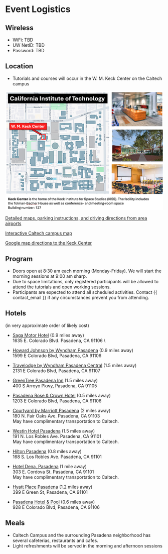 # Event Logistics

## Wireless

* WiFi: TBD 
* UW NetID: TBD
* Password: TBD

## Location

* Tutorials and courses will occur in the W. M. Keck Center on the Caltech campus 

![banner](img/Keck_Map.png)

[Detailed maps, parking instructions, and driving directions from area airports](https://www.kiss.caltech.edu/directions.html)

[Interactive Caltech campus map](https://www.caltech.edu/map/campus/w-m-keck-center)

[Google map directions to the Keck Center](https://www.google.com/maps?daddr=34.13983634392368,-118.12651734799147&saddr=34.20043487922543,-118.16947571072777)

## Program

* Doors open at 8:30 am each morning (Monday-Friday). We will start the morning
  sessions at 9:00 am sharp.
* Due to space limitations, only registered participants will be allowed
  to attend the tutorials and open working sessions.
* Participants are expected to attend all scheduled activities. Contact
  {{ contact_email }} if any circumstances prevent you from attending.

## Hotels 

(in very approximate order of likely cost)

* [Saga Motor Hotel](https://thesagamotorhotel.com/) (0.9 miles away) \
1635 E. Colorado Blvd. Pasadena, CA 91106 \

* [Howard Johnson by Wyndham Pasadena](https://www.wyndhamhotels.com/hojo/pasadena-california/howard-johnson-pasadena/overview) (0.9 miles away) \
1599 E Colorado Blvd, Pasadena, CA 91106 

* [Travelodge by Wyndham Pasadena Central](https://www.wyndhamhotels.com/travelodge/pasadena-california/travelodge-pasadena-central/overview) (1.5 miles away) \
2131 E Colorado Blvd, Pasadena, CA 91107

* [GreenTree Pasadena Inn](https://www.greentreeinn.com/hotels/ca/pasadena) (1.5 miles away) \
400 S Arroyo Pkwy, Pasadena, CA 91105

* [Pasadena Rose & Crown Hotel](https://www.pasadenaroseandcrown.com/) (0.5 miles away) \
1203 E Colorado Blvd, Pasadena, CA 91106

* [Courtyard by Marriott Pasadena](https://www.marriott.com/en-us/hotels/laxot-courtyard-los-angeles-pasadena-old-town/overview/) (2 miles away) \
180 N. Fair Oaks Ave. Pasadena, CA 91103 \
May have complimentary transportation to Caltech.

* [Westin Hotel Pasadena](https://www.marriott.com/en-us/hotels/laxpw-the-westin-pasadena/overview/) (1.5 miles away) \
191 N. Los Robles Ave. Pasadena, CA 91101 \
May have complimentary transportation to Caltech.

* [Hilton Pasadena](https://www.hilton.com/en/hotels/pasphhf-hilton-pasadena/) (0.8 miles away) \
168 S. Los Robles Ave. Pasadena, CA 91101 

* [Hotel Dena, Pasadena](https://www.marriott.com/en-us/hotels/burpt-hotel-dena-pasadena-los-angeles-a-tribute-portfolio-hotel/overview/) (1 mile away) \
303 E. Cordova St. Pasadena, CA 91101 \
May have complimentary transportation to Caltech.

* [Hyatt Place Pasadena](https://www.hyatt.com/hyatt-place/en-US/laczp-hyatt-place-pasadena) (1.2 miles away) \
399 E Green St, Pasadena, CA 91101

* [Pasadena Hotel & Pool](https://www.pasadenahotel.com/) (0.6 miles away) \
928 E Colorado Blvd, Pasadena, CA 91106


## Meals

* Caltech Campus and the surrounding Pasadena neighborhood has several cafeterias, restaurants and cafes.
* Light refreshments will be served in the morning and afternoon sessions

